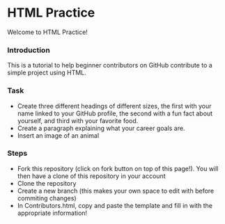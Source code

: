 # HTML Practice

Welcome to HTML Practice!

### Introduction

This is a tutorial to help beginner contributors on GitHub contribute to a simple project using HTML.

### Task

- Create three different headings of different sizes, the first with your name linked to your GitHub profile, the second with a fun fact about yourself, and third with your favorite food.
- Create a paragraph explaining what your career goals are.
- Insert an image of an animal

### Steps

- Fork this repository (click on fork button on top of this page!). You will then have a clone of this repository in your account
- Clone the repository
- Create a new branch (this makes your own space to edit with before commiting changes)
- In Contributors.html, copy and paste the template and fill in with the appropriate information!
